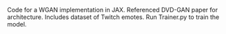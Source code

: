 Code for a WGAN implementation in JAX. Referenced DVD-GAN paper for architecture. Includes dataset of Twitch emotes. Run Trainer.py to train the model. 